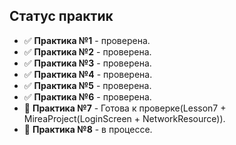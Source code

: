## Статус практик

- ✅ **Практика №1** - проверена.
- ✅ **Практика №2** - проверена.
- ✅ **Практика №3** - проверена.
- ✅ **Практика №4** - проверена.
- ✅ **Практика №5** - проверена.
- ✅ **Практика №6** - проверена.
- 🔄 **Практика №7** - Готова к проверке(Lesson7 + MireaProject(LoginScreen + NetworkResource)).
- 🔄 **Практика №8** - в процессе.
